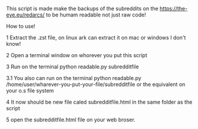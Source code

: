 This script is made make the backups of the subreddits on the https://the-eye.eu/redarcs/ to be humam readable not just raw code!

How to use!

1 Extract the .zst file, on linux ark can extract it on mac or windows I don't know!

2 Open a terminal window on whorever you put this script

3 Run on the terminal python readable.py subredditfile

3.1 You also can run on the terminal python readable.py /home/user/wharever-you-put-your-file/subredditfile or the equivalent on your o.s file system

4 It now should be new file caled subredditfile.html in the same folder as the script

5 open the subredditfile.html file on your web broser.
